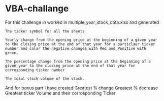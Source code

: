 # VBA-challange
For this challenge in worked in multiple_year_stock_data.xlsx and generated

    The ticker symbol for all the sheets

    Yearly change from the opening price at the beginning of a given year to the closing price at the end of that year for a particlaur ticker number and color the negative changes with Red and Positive with green. 

    The percentage change from the opening price at the beginning of a given year to the closing price at the end of that year for corrosponding ticker number

    The total stock volume of the stock.
    
And for bonus part i have created
   Greatest % change
   Greatest % decrease
   Greatest ticker Volume 
   and their corrosponding Ticker
